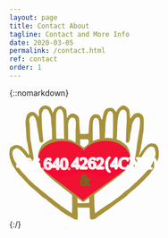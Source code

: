 ```yaml
---
layout: page
title: Contact About
tagline: Contact and More Info
date: 2020-03-05
permalink: /contact.html
ref: contact
order: 1
---
```


{::nomarkdown}
<div>
   <a href="{{ site.url }}" title="Home">
      <svg
         xmlns:dc="http://purl.org/dc/elements/1.1/"
         xmlns:cc="http://creativecommons.org/ns#"
         xmlns:rdf="http://www.w3.org/1999/02/22-rdf-syntax-ns#"
         xmlns:svg="http://www.w3.org/2000/svg"
         xmlns="http://www.w3.org/2000/svg"
         xmlns:sodipodi="http://sodipodi.sourceforge.net/DTD/sodipodi-0.dtd"
         xmlns:inkscape="http://www.inkscape.org/namespaces/inkscape"
         id="svg8"
         version="1.1"
         viewBox="0 0 70.805656 53.95681"
         height="53.95681mm"
         width="70.805656mm"
         sodipodi:docname="heartHandsPretty.svg"
         inkscape:version="0.92.2 5c3e80d, 2017-08-06">
      <metadata
         id="metadata30">
         <rdf:RDF>
            <cc:Work
               rdf:about="">
            <dc:format>image/svg+xml</dc:format>
            <dc:type
               rdf:resource="http://purl.org/dc/dcmitype/StillImage" />
            <dc:title></dc:title>
            </cc:Work>
         </rdf:RDF>
      </metadata>
      <defs
         id="defs28" />
      <sodipodi:namedview
         pagecolor="#ffffff"
         bordercolor="#666666"
         borderopacity="1"
         objecttolerance="10"
         gridtolerance="10"
         guidetolerance="10"
         inkscape:pageopacity="0"
         inkscape:pageshadow="2"
         inkscape:window-width="1440"
         inkscape:window-height="855"
         id="namedview25"
         showgrid="false"
         showguides="true"
         inkscape:guide-bbox="true"
         inkscape:zoom="2.1431541"
         inkscape:cx="84.159775"
         inkscape:cy="54.528623"
         inkscape:window-x="0"
         inkscape:window-y="1"
         inkscape:window-maximized="1"
         inkscape:current-layer="layer5" />
      <!-- <defs
            id="defs2" />
         <metadata
            id="metadata5">
            <rdf:RDF>
               <cc:Work
                  rdf:about="">
               <dc:format>image/svg+xml</dc:format>
               <dc:type
                  rdf:resource="http://purl.org/dc/dcmitype/StillImage" />
               <dc:title></dc:title>
               </cc:Work>
            </rdf:RDF>
         </metadata> -->
      <g
         style="display:inline"
         transform="translate(-11.755183,-119.99777)"
         id="layer2" />
      <g
         style="display:inline"
         transform="translate(-8.1940652,-150.64573)"
         id="layer1">
         <g
            transform="translate(8.194579,72.686509)"
            id="g862">
            <path
               d="m 16.15,78.159027 c -0.768,0.252 -1.612,0.99 -1.938,1.692 -0.153,0.341 -0.23,1.133 -0.211,2.015 0.02,0.81 0,1.475 -0.058,1.475 -0.115,0 -0.767,-0.684 -0.767,-0.792 0,-0.18 -1.074,-1.151 -1.477,-1.35 -0.518,-0.251 -1.7850004,-0.269 -1.7850004,-0.017 0,0.09 -0.115,0.18 -0.25,0.18 -0.1329995,0 -0.5169995,0.234 -0.8429995,0.54 -0.806,0.737 -1.286,3.004 -1.132,5.199 0.076,0.863 0.172,2.23 0.21,3.076 0.173,2.915 0.327,4.588 0.5,4.876 0.096,0.162 0.21,0.81 0.268,1.44 0.077,0.629 0.25,1.672 0.403,2.32 0.288,1.17 0.403,2.465003 0.211,2.627003 -0.038,0.054 -0.46,-0.468 -0.902,-1.134 -0.825,-1.223003 -2.647,-3.112003 -3.031,-3.112003 -0.096,0 -0.441,-0.126 -0.73,-0.27 -0.651,-0.324 -1.8599999,-0.36 -2.4359999,-0.072 -0.23,0.126 -0.729,0.45 -1.1130001,0.72 -0.63299999,0.467 -0.72899999,0.665 -0.93999999,1.727 -0.25,1.349003 -0.153,2.697653 0.422,4.389653 0.64094139,2.5 2.12705949,4.40776 3.93353009,6.81488 0.153,0.162 2.3024699,2.36047 2.5714699,2.70247 1.036,1.259 2.7239995,2.932 4.1819999,4.137 0.537,0.45 1.842,1.602 2.897,2.555 1.056,0.954 2.072,1.781 2.264,1.853 0.211,0.054 0.69,0.378 1.113,0.72 0.403,0.36 1.113,0.935 1.573,1.313 0.46,0.36 1.19,0.972 1.631,1.331 0.709551,0.56577 1.439013,1.10611 2.187,1.62 0.768,0.521 1.4,1.061 1.4,1.187 0,0.126 0.078,0.198 0.174,0.144 0.076,-0.054 0.307,0.054 0.498,0.252 0.192,0.198 0.423,0.36 0.518,0.36 0.096,0 0.346,0.144 0.557,0.324 0.192,0.197 0.614,0.45 0.902,0.593 0.287,0.144 0.633,0.36 0.767,0.468 0.134,0.126 0.345,0.234 0.441,0.234 0.115,0 0.749,0.36 1.44,0.81 0.959,0.63 1.4,0.809 1.995,0.809 h 0.767 v -3.04 l -0.101117,-2.70289 c 2.310973,0.28812 3.730166,0.0398 5.742117,0.14788 v 0 c 0.057,0.36 0.115,1.511 0.115,2.555 0,1.061 0.058,2.176 0.115,2.482 0.115,0.522 0.173,0.558 1.017,0.558 0.844,0 1.573,-0.288 2.034,-0.81 0.192,-0.197 2.149,-1.583 4.815,-3.418 0.73,-0.486 1.459,-0.99 1.612,-1.115 0.768,-0.576 3.031,-2.285 3.55,-2.68 0.326,-0.253 1.189,-0.864 1.918,-1.368 1.343,-0.918 2.859,-2.123 2.686,-2.123 -0.096,0 1.44,-1.367 2.38,-2.087 2.821558,-2.20221 5.627946,-5.11498 7.808,-7.394 0.967588,-1.31718 2.398,-3.005 2.398,-3.203 1.07353,-2.07402 2.583687,-4.72275 2.308,-6.764 0.0888,-1.197403 -0.126886,-2.499946 -0.534471,-3.591584 0,0 -0.796412,-1.27 -1.832412,-1.323 -1.403659,-0.399044 -2.66419,0.0057 -4.499117,2.047412 l -2.814117,3.935582 0.859529,-2.385642 c 0.321781,-1.402152 0.718939,-3.853057 0.948588,-5.231764 0.115,-0.791 0.23,-1.655 0.23,-1.943 0.432355,-1.664779 0.507639,-3.736197 0.537,-5.487 0.04,-2.86 0.02,-3.04 -0.46,-3.958 -0.25,-0.522 -0.518,-0.936 -0.594,-0.9 -0.058,0.036 -0.288,-0.09 -0.519,-0.27 -0.844,-0.701 -3.204,-0.143 -3.549,0.81 -0.058,0.18 -0.173,0.324 -0.269,0.324 -0.095,0 -0.345,0.306 -0.556,0.666 -0.46,0.845 -0.556,0.647 -0.671,-1.386 -0.116,-2.23 -0.25,-2.59 -1.19,-3.4 -1.4,-1.223 -2.245,-1.205 -3.703,0.072 -0.499,0.432 -1.017,1.08 -1.17,1.421 -0.135,0.36 -0.326,0.648 -0.422,0.648 -0.077,0 -0.288,-0.252 -0.46,-0.576 -0.692,-1.241 -1.92,-1.637 -3.493,-1.151 -1.324,0.414 -1.88,1.44 -2.417,4.426 l -0.211,1.151 -0.442,-0.666 c -0.23,-0.377 -0.46,-0.863 -0.537,-1.097 -0.23,-0.918 -2.34,-1.313 -3.377,-0.63 -1.38,0.918 -1.784,2.285 -1.956,6.405 -0.039,1.205 -0.135,2.285 -0.212,2.393 -0.076,0.108 -0.901,0.18 -2.014,0.18 h -1.9 l -0.095,-0.774 c -0.058,-0.414 -0.154,-1.817 -0.211,-3.094 -0.173,-3.49 -0.212,-3.778 -0.576,-4.372 -0.422,-0.648 -1.919,-1.475 -2.686,-1.475 -1.06,0.176 -1.992,0.875 -2.398,1.709 0,0.144 -0.096,0.27 -0.211,0.27 -0.116,0 -0.192,-0.324 -0.173,-0.774 0.019,-0.414 0.019,-0.792 0,-0.846 -0.02,-0.054 -0.077,-0.467 -0.115,-0.935 -0.058,-1.062 -0.269,-1.421 -1.267,-2.177 -1.036,-0.774 -1.515,-0.882 -2.513,-0.558 -1.094,0.342 -1.88,1.098 -2.34,2.195 -0.212,0.522 -0.442,0.936 -0.538,0.936 -0.077,0 -0.115,-0.072 -0.038,-0.162 0.096,-0.162 -0.154,-0.81 -0.806,-2.123 -0.211,-0.396 -0.556,-0.666 -1.247,-0.936 -1.075,-0.412 -1.324,-0.431 -2.168,-0.162 z m 8.46,1.728 c 0.385,0.233 0.826,1.367 1.018,2.68 0.115,0.702 0.21,3.526 0.21,6.243 l 0.111529,5.07653 c -0.993565,-0.596727 -2.240305,0.0096 -3.719823,-0.262588 0,0 -0.131709,-3.905237 -0.131709,-5.874942 0,-5.811 0.019,-6.153 0.383,-6.657 0.453492,-1.301153 1.452288,-1.639663 2.13,-1.205 z m -6.206,0.408 c 0,0 0.882,1.555 1.27,3.058 0.038,1.277 0.255,4.349 0.39,4.925 0.134,0.575 0.181529,5.571413 0.181529,5.571413 -1.725001,0.559246 -3.764411,1.836057 -5.078647,3.304411 -1.531529,2.738823 -2.084059,4.839649 -1.113,8.052239 0.595,2.358 2.595117,4.06635 4.494117,6.07105 2.762388,2.61247 5.11762,4.13107 7.558353,6.25712 2.794277,1.88589 3.634588,2.99348 3.634588,2.99348 -0.058,1.44 0.06906,4.82129 0.01206,6.11729 l -0.115,2.374 -0.71,-0.485 c -0.384,-0.27 -0.73,-0.54 -0.787,-0.594 -0.163809,-0.13138 -0.344399,-0.24034 -0.537,-0.324 -0.270187,-0.13786 -0.52696,-0.30057 -0.767,-0.486 -0.787,-0.647 -2.341,-1.69 -2.533,-1.69 -0.096,0 -0.192,-0.127 -0.192,-0.27 0,-0.144 -0.115,-0.27 -0.23,-0.27 -0.134,0 -0.633,-0.324 -1.113,-0.72 -0.48,-0.378 -1.554,-1.241 -2.398,-1.89 -1.292701,-0.99241 -5.124957,-4.02527 -6.365175,-5.08253 -3.272509,-2.69503 -5.2248036,-4.54256 -6.6305892,-6.34818 -0.7502778,-0.57597 -1.6259281,-1.81353 -2.2560588,-2.483 -0.8660219,-1.36014 -1.6310848,-2.31953 -2.1385881,-3.34176 -1.164546,-2.03902 -1.5046033,-3.20729 -1.5585887,-4.92153 0,0 0.103,-1.313003 1.247,-1.680003 0.7999999,-0.748 1.9119999,0.2 2.4869999,0.65 1.17,0.935003 3.127,3.436003 4.03,5.163003 0.5939995,1.17 1.7639999,2.357 2.2439999,2.267 0.46,-0.09 0.384,-1.53 -0.269,-5.451 -0.153,-0.9 -0.402,-2.465003 -0.575,-3.508003 -0.150464,-0.931283 -0.310473,-1.860998 -0.48,-2.789 -0.096,-0.504 -0.2300004,-1.997 -0.2880004,-3.328 -0.057,-1.332 -0.153,-3.58 -0.21,-5.002 -0.8269995,-3.064 1.2340004,-3.66 1.2340004,-3.66 0.672,0 0.914,0.26 1.432,1.303 0.365001,0.738 0.595,1.602 0.69,2.573 0.097,0.792 0.308,2.105 0.461,2.897 0.173,0.791 0.384,2.159 0.5,3.058 0.268,2.159 0.325,2.429 0.728,2.717 0.883,0.63 1.65,-0.144 1.382,-1.422 -0.269,-1.367 -0.773,-7.477 -0.773,-11.992 0.718,-2.744 2.035,-2.662 3.142,-1.614 z m 36.56,0.131 c 0.713,0.84 0.62,1.591 0.633,2.645 0.019,1.187 -0.02,2.878 -0.077,3.778 -0.058,0.882 -0.154,3.166 -0.23,5.055 -0.154,3.293 -0.135,3.455 0.21,3.563 1.113,0.305 1.478,-0.288 1.689,-2.771 0.077,-0.846 0.25,-1.979 0.384,-2.519 0.153,-0.54 0.326,-1.547 0.403,-2.23 0.076,-0.684 0.192,-1.386 0.287,-1.53 0.979,-1.907 1.305,-2.41 1.766,-2.644 0.805,-0.396 1.4,-0.324 1.65,0.197 0.345,0.702 0.268,3.545 -0.154,5.776 -0.192,1.115 -0.422,2.446 -0.48,2.968 -0.057,0.54 -0.191,1.367 -0.287,1.871 -0.192,0.99 -0.422,2.753 -0.48,3.598 -0.02,0.288 -0.173,1.35 -0.345,2.339003 -0.845,5.11 -1.367117,6.36547 -0.773117,6.54547 1.267112,-1.8073 2.750035,-4.02615 3.931175,-5.50206 0,0 1.323585,-2.333156 2.449118,-3.343354 1.168235,-1.401882 3.521118,-0.844298 3.437295,0.852353 0.547,1.373001 0.304529,2.669591 -0.468471,4.308591 -0.41072,1.35415 -0.849896,2.50891 -1.683883,3.53694 -0.522236,0.76283 -1.386914,1.80727 -2.038117,2.41806 -1.060174,1.22267 -2.173821,2.36028 -3.108,3.274 -4.183,4.03 -5.046,4.803 -5.833,5.307 -0.403,0.27 -1.324,1.008 -2.034,1.62 -0.69,0.629 -1.88,1.583 -2.647,2.122 -0.912621,0.6483 -1.808256,1.3202 -2.686,2.015 -0.711674,0.52561 -1.387899,0.85911 -2.111,1.386 -1.58424,0.88648 -3.206029,2.14768 -4.547,3.076 -0.518,0.342 -0.979,0.702 -1.055,0.81 -0.326,0.431 -0.533529,-4.41106 -0.591529,-8.72906 0,0 3.097286,-2.50413 7.335234,-5.60988 0,0 2.700406,-2.09585 5.266942,-3.97254 0,0 3.335529,-2.94293 3.964412,-5.08429 0.44,-1.098 1.08347,-4.23653 -0.29653,-7.069527 -0.703,-1.035 -0.113529,-0.780706 -2.018529,-2.432706 -0.901,-0.86 -2.038,-1.5 -3.614,-2.102 0,0 0.218,-2.17 0.276,-4.49 0.057,-2.321 0.192,-4.642 0.268,-5.128 0.442,-2.446 0.94,-3.67 1.689,-4.102 0.729,-0.413 1.19,-0.377 1.918,0.198 z m -6.217,0.81 c 0.384,0.504 0.403,0.702 0.403,6.567 l -0.121,5.754 -2.02,-0.26 c -2.475,-0.09 -1.85,0.514 -1.715,-1.195 0.057,-0.81 0.153,-2.734 0.21,-4.263 -0.059,-1.375 0.642,-9.625 3.243,-6.603 z m -17.92,2.823 c 1.114,0.859 0.522,4.452 0.537,5.937 0.039,4.552 0,5.578 -0.191,5.47 -1.477857,-1.078125 -3.30447,-1.404 -3.30447,-1.404 l -0.03453,-2.914 c 0.0979,-1.93014 -0.317489,-4.115735 0.294941,-5.803588 0.44,-1.236 1.341059,-2.240412 2.698059,-1.285412 z m 10.725,0 c 0.825,0.396 1.036,1.476 1.132,5.686 l 0.096,3.994 c -1.065,-0.036 -1.854,0.725 -2.782,0.863 l -0.537,0.072 v -4.372 c 0,-2.59 0.096,-4.641 0.211,-5.073 0.365,-1.224 0.998,-1.62 1.88,-1.17 z m -4.125,10.183 c 0.058,0.162 0.115,0.63 0.115,1.044 0,0.683 -0.096,0.845 -1.055,1.709 -1.151,1.043 -1.247,1.043 -2.417,0.054 -0.518,-0.432 -0.557,-0.54 -0.557,-1.781 v -1.314 h 1.9 c 1.554,0 1.918,0.054 2.014,0.288 z m -2.41353,29.501763 c 0,0 1.686178,-1.29918 2.722178,-2.19918 l 0.170179,2.39012 c -1.330941,0.36671 -5.562823,0.23653 -5.562823,0.23653 l -0.176944,-2.54717 z"
               id="hands"
               inkscape:connector-curvature="0"
               sodipodi:nodetypes="cccsscssccccccccsccccccccccccccsccscccscscccccscscccccsccccccccccccccccscccccscccccccccsccccccsccccccsccccccscccccccccccccccccccccssscccccccccccccccccccccccccccccccccccccccccccccccccccccccccccccccccccccccccccccccccccccccsccccccscscccccccc"
               style="fill:#a0892c;fill-opacity:0.92660552" />
         </g>
      </g>
      <g
         style="display:inline;fill:#f80733;fill-opacity:0.9254902;stroke-width:0.52916664;stroke-miterlimit:4;stroke-dasharray:none"
         transform="translate(-11.966813,-121.32081)"
         id="heart">
         <g
            style="fill:#f80733;fill-opacity:0.9254902;fill-rule:evenodd;stroke:#000000;stroke-width:0.54498875;stroke-miterlimit:4;stroke-dasharray:none"
            transform="matrix(0.92904128,0,0,1.014787,16.445915,120.98264)"
            id="g864">
            <ellipse
               style="fill:#f80733;fill-opacity:0.9254902;stroke:#f80733;stroke-width:0.54498875;stroke-miterlimit:4;stroke-dasharray:none;stroke-opacity:0.9254902"
               cx="44.215359"
               cy="25.186964"
               rx="12.23322"
               ry="8.0579929"
               id="ellipse895" />
            <ellipse
               style="fill:#f80733;fill-opacity:0.9254902;stroke:#f80733;stroke-width:0.54498875;stroke-miterlimit:4;stroke-dasharray:none;stroke-opacity:0.9254902"
               ry="8.0204515"
               rx="11.969459"
               cy="25.224092"
               cx="22.142801"
               id="ellipse897" />
            <path
               style="fill:#f80733;fill-opacity:0.9254902;stroke:#f80733;stroke-width:0.54498875;stroke-miterlimit:4;stroke-dasharray:none;stroke-opacity:0.9254902"
               d="M 32.703086,44.146168 14.194513,31.342878 53.957335,30.220552 Z"
               id="path899"
               inkscape:connector-curvature="0" />
            <path
               inkscape:connector-curvature="0"
               id="path898"
               d="m 33.339186,28.67064 -1.795869,2.279035 3.858149,0.199778 z"
               style="fill:#f80733;fill-opacity:0.9254902;stroke:#fe0000;stroke-width:0.54498875;stroke-miterlimit:4;stroke-dasharray:none;stroke-opacity:0.94117647" />
         </g>
      </g>
      <g
         style="display:inline"
         transform="matrix(0.89719915,0,0,1.0027581,-7.5596864,-121.47897)"
         id="layer5">
         <text
            id="text939"
            y="199.94576"
            x="27.18688"
            style="font-style:normal;font-variant:normal;font-weight:normal;font-stretch:normal;font-size:10.58333302px;line-height:1.25;font-family:sans-serif;-inkscape-font-specification:sans-serif;font-variant-ligatures:normal;font-variant-position:normal;font-variant-caps:normal;font-variant-numeric:normal;font-variant-alternates:normal;font-feature-settings:normal;text-indent:0;text-align:start;text-decoration:none;text-decoration-line:none;text-decoration-style:solid;text-decoration-color:#000000;letter-spacing:0px;word-spacing:0px;text-transform:none;writing-mode:lr-tb;direction:ltr;text-orientation:mixed;dominant-baseline:auto;baseline-shift:baseline;text-anchor:start;white-space:normal;shape-padding:0;opacity:1;vector-effect:none;fill:#000000;fill-opacity:1;stroke:#ff0000;stroke-width:2.64583325;stroke-linecap:butt;stroke-linejoin:bevel;stroke-miterlimit:4;stroke-dasharray:0, 29.1041663;stroke-dashoffset:100;stroke-opacity:1;paint-order:markers stroke fill"
            xml:space="preserve"><tspan
               style="font-style:normal;font-variant:normal;font-weight:normal;font-stretch:normal;font-family:sans-serif;-inkscape-font-specification:sans-serif;fill:#000000;fill-opacity:1;stroke-width:2.64583325"
               y="209.30952"
               x="27.18688"
               id="tspan937" /></text>
         <text
            id="ampersand"
            y="155.55254"
            x="46.72921"
            style="font-style:normal;font-variant:normal;font-weight:normal;font-stretch:condensed;font-size:6.93239021px;line-height:1.25;font-family:'Arial Narrow';-inkscape-font-specification:'Arial Narrow, Condensed';font-variant-ligatures:normal;font-variant-position:normal;font-variant-caps:normal;font-variant-numeric:normal;font-variant-alternates:normal;font-feature-settings:normal;text-indent:0;text-align:start;text-decoration:none;text-decoration-line:none;text-decoration-style:solid;text-decoration-color:#000000;letter-spacing:0px;word-spacing:0px;text-transform:none;writing-mode:lr-tb;direction:ltr;text-orientation:mixed;dominant-baseline:auto;baseline-shift:baseline;text-anchor:start;white-space:normal;shape-padding:0;opacity:1;vector-effect:none;fill:#786721;fill-opacity:0;stroke:#786721;stroke-width:0.8187862;stroke-linecap:butt;stroke-linejoin:bevel;stroke-miterlimit:4;stroke-dasharray:none;stroke-dashoffset:10;stroke-opacity:1;paint-order:markers stroke fill"
            xml:space="preserve"
            transform="scale(0.97980198,1.0206144)"><tspan
               style="fill:#786721;stroke:#786721;stroke-width:0.8187862;stroke-miterlimit:4;stroke-dasharray:none;stroke-dashoffset:10;stroke-opacity:1"
               y="155.55254"
               x="46.72921"
               id="tspan1007">&amp;</tspan></text>
         <text
            xml:space="preserve"
            style="font-style:normal;font-variant:normal;font-weight:normal;font-stretch:condensed;font-size:8.28549957px;line-height:1.25;font-family:'Arial Narrow';-inkscape-font-specification:'Arial Narrow, Condensed';font-variant-ligatures:normal;font-variant-position:normal;font-variant-caps:normal;font-variant-numeric:normal;font-variant-alternates:normal;font-feature-settings:normal;text-indent:0;text-align:start;text-decoration:none;text-decoration-line:none;text-decoration-style:solid;text-decoration-color:#000000;letter-spacing:0px;word-spacing:0px;text-transform:none;writing-mode:lr-tb;direction:ltr;text-orientation:mixed;dominant-baseline:auto;baseline-shift:baseline;text-anchor:start;white-space:normal;shape-padding:0;opacity:1;vector-effect:none;fill:#000000;fill-opacity:0;stroke:#ffffff;stroke-width:0.95835364;stroke-linecap:butt;stroke-linejoin:bevel;stroke-miterlimit:4;stroke-dasharray:none;stroke-dashoffset:26.45833397;stroke-opacity:0.94117647;paint-order:markers stroke fill"
            x="24.489195"
            y="158.91101"
            id="prefix"
            transform="scale(1.0509008,0.9515646)"><tspan
               id="tspan836"
               x="24.489195"
               y="158.91101"
               style="font-size:8.28549957px;stroke:#ffffff;stroke-width:0.95835364;stroke-miterlimit:4;stroke-dasharray:none;stroke-dashoffset:26.45833397;stroke-opacity:0.94117647"><tspan
         style="font-size:2.78945899px"
         id="tspan840">.</tspan>640<tspan
         style="font-size:2.78945899px"
         id="tspan842">.</tspan></tspan></text>
         <text
            xml:space="preserve"
            style="font-style:normal;font-variant:normal;font-weight:normal;font-stretch:condensed;font-size:8.28555489px;line-height:1.25;font-family:'Arial Narrow';-inkscape-font-specification:'Arial Narrow, Condensed';font-variant-ligatures:normal;font-variant-position:normal;font-variant-caps:normal;font-variant-numeric:normal;font-variant-alternates:normal;font-feature-settings:normal;text-indent:0;text-align:start;text-decoration:none;text-decoration-line:none;text-decoration-style:solid;text-decoration-color:#000000;letter-spacing:0px;word-spacing:0px;text-transform:none;writing-mode:lr-tb;direction:ltr;text-orientation:mixed;dominant-baseline:auto;baseline-shift:baseline;text-anchor:start;white-space:normal;shape-padding:0;opacity:1;vector-effect:none;fill:#000000;fill-opacity:0;stroke:#ffffff;stroke-width:0.95835972;stroke-linecap:butt;stroke-linejoin:bevel;stroke-miterlimit:4;stroke-dasharray:none;stroke-dashoffset:26.45833397;stroke-opacity:0.94117647;paint-order:markers stroke fill"
            x="39.170834"
            y="158.76732"
            id="phone"
            transform="scale(1.0509086,0.95155753)"><tspan
               id="the-number"
               x="39.170834"
               y="158.76732"
               style="font-size:8.28555489px;stroke:#ffffff;stroke-width:0.95835972;stroke-miterlimit:4;stroke-dasharray:none;stroke-dashoffset:26.45833397;stroke-opacity:0.94117647">4262</tspan></text>
         <text
            xml:space="preserve"
            style="font-style:normal;font-variant:normal;font-weight:normal;font-stretch:condensed;font-size:8.1314497px;line-height:1.25;font-family:'Arial Narrow';-inkscape-font-specification:'Arial Narrow, Condensed';font-variant-ligatures:normal;font-variant-position:normal;font-variant-caps:normal;font-variant-numeric:normal;font-variant-alternates:normal;font-feature-settings:normal;text-indent:0;text-align:start;text-decoration:none;text-decoration-line:none;text-decoration-style:solid;text-decoration-color:#000000;letter-spacing:0px;word-spacing:0px;text-transform:none;writing-mode:lr-tb;direction:ltr;text-orientation:mixed;dominant-baseline:auto;baseline-shift:baseline;text-anchor:start;white-space:normal;shape-padding:0;opacity:1;vector-effect:none;fill:#000000;fill-opacity:0;stroke:#ffffff;stroke-width:0.94053519;stroke-linecap:butt;stroke-linejoin:bevel;stroke-miterlimit:4;stroke-dasharray:none;stroke-dashoffset:26.45833397;stroke-opacity:1;paint-order:markers stroke fill"
            x="57.336906"
            y="155.41132"
            id="in-paren"
            transform="scale(1.0296251,0.97122726)"><tspan
               id="4CNA"
               x="57.336906"
               y="155.41132"
               style="font-size:8.1314497px;stroke:#ffffff;stroke-width:0.94053519;stroke-miterlimit:4;stroke-dasharray:none;stroke-dashoffset:26.45833397;stroke-opacity:1">(4CNA)</tspan></text>
         <text
            transform="scale(1.0229388,0.97757556)"
            id="area-code"
            y="154.70143"
            x="11.947903"
            style="font-style:normal;font-variant:normal;font-weight:normal;font-stretch:condensed;font-size:8.09431171px;line-height:1.25;font-family:'Arial Narrow';-inkscape-font-specification:'Arial Narrow, Condensed';font-variant-ligatures:normal;font-variant-position:normal;font-variant-caps:normal;font-variant-numeric:normal;font-variant-alternates:normal;font-feature-settings:normal;text-indent:0;text-align:start;text-decoration:none;text-decoration-line:none;text-decoration-style:solid;text-decoration-color:#000000;letter-spacing:0px;word-spacing:0px;text-transform:none;writing-mode:lr-tb;direction:ltr;text-orientation:mixed;dominant-baseline:auto;baseline-shift:baseline;text-anchor:start;white-space:normal;shape-padding:0;opacity:1;vector-effect:none;fill:#000000;fill-opacity:0;stroke:#ffffff;stroke-width:0.93614489;stroke-linecap:butt;stroke-linejoin:bevel;stroke-miterlimit:4;stroke-dasharray:none;stroke-dashoffset:26.45833397;stroke-opacity:0.94117647;paint-order:markers stroke fill"
            xml:space="preserve"
            area-code="text839"><tspan
               style="font-size:8.09431171px;stroke:#ffffff;stroke-width:0.93614489;stroke-miterlimit:4;stroke-dasharray:none;stroke-dashoffset:26.45833397;stroke-opacity:0.94117647"
               y="154.70143"
               x="11.947903"
               id="tspan837">406</tspan></text>
      </g>
      <path
         style="opacity:1;vector-effect:none;fill:#a7ac93;fill-opacity:0;stroke-width:0.65203172;stroke-linecap:butt;stroke-linejoin:miter;stroke-miterlimit:4;stroke-dasharray:none;stroke-dashoffset:0;stroke-opacity:1"
         d="m 49.613281,107.9202 c -0.0079,-1.20942 -0.572517,-3.42844 -1.254759,-4.93115 -1.065165,-2.34616 -1.109208,-2.84114 -0.311696,-3.503013 2.031135,-1.685691 0.132611,-6.492742 -3.091761,-7.828325 -1.290046,-0.534353 -1.91498,-1.344822 -2.158071,-2.798768 -4.346021,-25.993974 -4.938706,-30.552188 -5.692085,-43.776635 -1.143598,-20.074172 -1.1143,-21.386315 0.526709,-23.589231 1.930925,-2.592105 4.425103,-3.380834 6.047659,-1.91244 2.945809,2.66592 4.351851,8.773278 9.30237,40.406258 0.90505,5.78312 3.316871,8.273841 6.222631,6.426198 1.08611,-0.690609 2.258666,-4.015456 1.861758,-5.279121 -0.684589,-2.179575 -2.323943,-23.017118 -2.724809,-34.634568 -0.401285,-11.629632 -0.363175,-12.174718 1.061812,-15.186674 3.16138,-6.6821238 7.858868,-6.0135793 11.612107,1.652631 1.183936,2.418256 2.421404,5.939227 2.749929,7.824381 0.64109,3.67871 1.689217,17.241191 2.360431,30.543324 l 0.414111,8.206854 -2.860493,1.140812 c -8.351882,3.330872 -15.405151,9.20916 -18.555051,15.464029 -5.206838,10.339398 -5.410207,20.439402 -0.643097,31.938428 0.353931,0.85374 0.115983,0.99621 -1.233108,0.73832 -0.919416,-0.17576 -2.110101,0.0443 -2.645966,0.48904 -0.831321,0.68993 -0.976402,0.4859 -0.988621,-1.39035 z"
         id="path840"
         inkscape:connector-curvature="0"
         transform="scale(0.26458333)" />
      <g
         inkscape:groupmode="layer"
         id="layer4"
         inkscape:label="Layer 1" />
      </svg>
   </a>
</div>
{:/}
    
<!-- [Go to the Home Page]({{ '/' | absolute_url }}) -->

